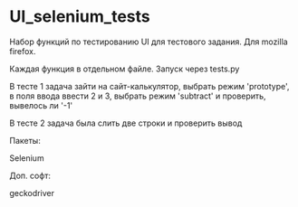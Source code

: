 # UI_selenium_tests

Набор функций по тестированию UI для тестового задания. Для mozilla firefox.

Каждая функция в отдельном файле. Запуск через tests.py 

В тесте 1 задача зайти на сайт-калькулятор, выбрать режим 'prototype', в поля ввода ввести 2 и 3, выбрать режим 'subtract' и проверить, вывелось ли '-1'


В тесте 2 задача была слить две строки и проверить вывод



Пакеты:

Selenium

Доп. софт:

geckodriver
